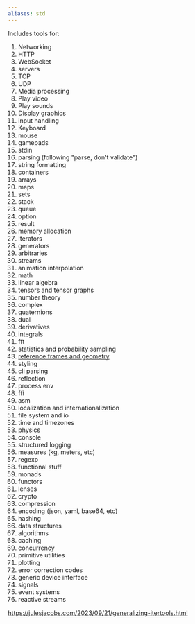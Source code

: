 ```yaml
---
aliases: std
---
```


Includes tools for:
1. Networking
  1. HTTP
  2. WebSocket
  3. servers
  4. TCP
  5. UDP
2. Media processing
  1. Play video
  2. Play sounds
  3. Display graphics
3. input handling
  1. Keyboard
  2. mouse
  3. gamepads
  4. stdin
4. parsing (following "parse, don't validate")
5. string formatting
6. containers
  1. arrays
  2. maps
  3. sets
  4. stack
  5. queue
  6. option
  7. result
7. memory allocation
8. Iterators
9.  generators
10. arbitraries
11. streams
12. animation interpolation
13. math
  1. linear algebra
  2. tensors and tensor graphs
  3. number theory
  4. complex
  5. quaternions
  6. dual
  7. derivatives
  8. integrals
  9. fft
  10. statistics and probability sampling
  11. [reference frames and geometry](https://www.cs.cornell.edu/~asampson/blog/gator.html)
14. styling
15. cli parsing
16. reflection 
17. process env
18. ffi
19. asm
20. localization and internationalization 
21. file system and io
22. time and timezones
23. physics
24. console
25. structured logging
26. measures (kg, meters, etc)
27. regexp
28. functional stuff
  1. monads
  2. functors
  3. lenses
29. crypto
30. compression
31. encoding (json, yaml, base64, etc)
32. hashing
33. data structures
34. algorithms
35. caching
36. concurrency
37. primitive utilities
38. plotting
39. error correction codes
40. generic device interface
41. signals
42. event systems
43. reactive streams

https://julesjacobs.com/2023/09/21/generalizing-itertools.html